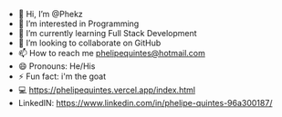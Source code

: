 - 👋 Hi, I’m @Phekz
- 👀 I’m interested in Programming
- 🌱 I’m currently learning Full Stack Development
- 💞️ I’m looking to collaborate on GitHub
- 📫 How to reach me phelipequintes@hotmail.com
- 😄 Pronouns: He/His
- ⚡ Fun fact: i'm the goat
- 💻 https://phelipequintes.vercel.app/index.html 
- LinkedIN: https://www.linkedin.com/in/phelipe-quintes-96a300187/
